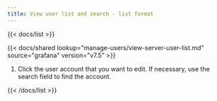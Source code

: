 ```yaml
---
title: View user list and search - list format
---
```


{{< docs/list >}}

{{< docs/shared lookup="manage-users/view-server-user-list.md" source="grafana" version="v7.5" >}}

1. Click the user account that you want to edit. If necessary, use the search field to find the account.

{{< /docs/list >}}
